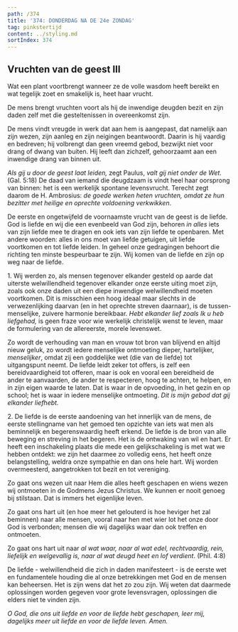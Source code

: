 ```yaml
---
path: /374
title: '374: DONDERDAG NA DE 24e ZONDAG'
tag: pinkstertijd
content: ../styling.md
sortIndex: 374
---
```


## Vruchten van de geest III

Wat een plant voortbrengt wanneer ze de volle wasdom heeft bereikt en wat tegelijk zoet en smakelijk is, heet haar vrucht.

De mens brengt vruchten voort als hij de inwendige deugden bezit en zijn daden zelf met die gesteltenissen in overeenkomst zijn.

De mens vindt vreugde in werk dat aan hem is aangepast, dat namelijk aan zijn wezen, zijn aanleg en zijn neigingen beantwoordt. Daarin is hij vaardig en bedreven; hij volbrengt dan geen vreemd gebod, bezwijkt niet voor drang of dwang van buiten. Hij leeft dan zichzelf, gehoorzaamt aan een inwendige drang van binnen uit.

_Als gij u door de geest laat leiden,_ zegt Paulus, _valt gij niet onder de Wet._ (Gal. 5:18) De daad van iemand die deugdzaam is vindt heel haar oorsprong van binnen: het is een werkelijk spontane levensvrucht. Terecht zegt daarom de H. Ambrosius: _de goede werken heten vruchten, omdat ze hun bezitter met heilige en oprechte voldoening verkwikken_.

De eerste en ongetwijfeld de voornaamste vrucht van de geest is de liefde. God is liefde en wij die een evenbeeld van God zijn, behoren _in alles_ iets van zijn liefde mee te dragen en ook iets van zijn liefde te openbaren. Met andere woorden: alles in ons moet van liefde getuigen, uit liefde voortkomen en tot liefde leiden. In geheel onze gedragingen behoort die richting ten minste bespeurbaar te zijn. Wij komen van de liefde en zijn op weg naar de liefde.

1\. Wij werden zo, als mensen tegenover elkander gesteld op aarde dat uiterste welwillendheid tegenover elkander onze eerste uiting moet zijn, zoals ook onze daden uit een diepe inwendige welwillendheid moeten voortkomen. Dit is misschien een hoog ideaal maar slechts in de verwezenlijking daarvan (en in het oprechte streven daarnaar), is de tussen-menselijke, zuivere harmonie bereikbaar. _Hebt elkander lief zoals Ik u heb liefgehad,_ is geen fraze voor wie werkelijk christelijk wenst te leven, maar de formulering van de allereerste, morele levenswet.

Zo wordt de verhouding van man en vrouw tot bron van blijvend en altijd nieuw geluk, zo wordt iedere menselijke ontmoeting dieper, hartelijker, _menselijker_, omdat zij een goddelijke wet (die van de liefde) tot uitgangspunt neemt. De liefde leidt zeker tot offers, is zelf een bereidvaardigheid tot offeren, maar is ook en vooral een bereidheid de ander te aanvaarden, de ander te respecteren, hoog te achten, te helpen, en in zijn eigen waarde te laten. Dat is waar in de opvoeding, in het gezin en op school; het is waar in iedere menselijke ontmoeting. _Dit is mijn gebod dat gij elkander liefhebt._

2\. De liefde is de eerste aandoening van het innerlijk van de mens, de eerste stellingname van het gemoed ten opzichte van iets wat men als beminnelijk en begerenswaardig heeft erkend. De liefde is de bron van alle beweging en streving in het begeren. Het is de ontwaking van wil en hart. Er heeft een inschakeling plaats die mede een gelijkschakeling is met wat we hebben ontdekt: we zijn het daarmee zo volledig eens, het heeft onze belangstelling, weldra onze sympathie en dan ons hele hart. Wij worden overmeesterd, aangetrokken tot bezit en tot vereniging.

Zo gaat ons wezen uit naar Hem die alles heeft geschapen en wiens wezen wij ontmoeten in de Godmens Jezus Christus. We kunnen er nooit genoeg bij stilstaan. Dat is immers het eigenlijke leven.

Zo gaat ons hart uit (en hoe meer het gelouterd is hoe heviger het zal beminnen) naar alle mensen, vooral naar hen met wier lot het onze door God is verbonden; mensen die wij dagelijks waar dan ook treffen en ontmoeten.

Zo gaat ons hart uit naar _al wat waar, naar al wat edel, rechtvaardig, rein, liefelijk en welgevallig is, naar al wat deugd heet en lof verdient_. (Phil. 4:8)

De liefde - welwillendheid die zich in daden manifesteert - is de eerste wet en fundamentele houding die al onze betrekkingen met God en de mensen kan beheersen. Het is zijn wens dat het zo zou zijn. Wij weten dat daarmede oplossingen worden gegeven voor grote levensvragen, oplossingen die elders niet te vinden zijn.

_O God, die ons uit liefde en voor de liefde hebt geschapen, leer mij, dagelijks meer uit liefde en voor de liefde leven. Amen._
